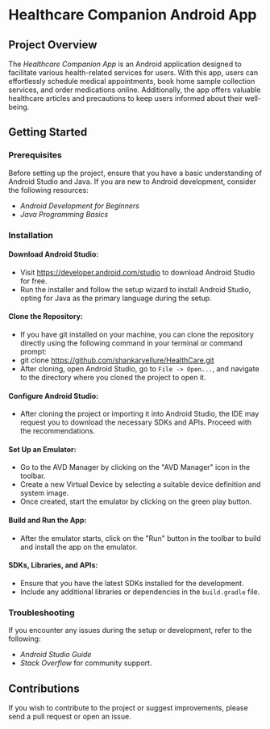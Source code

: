 # **Healthcare Companion Android App**
## **Project Overview**

The _Healthcare Companion App_ is an Android application designed to facilitate various health-related services for users. With this app, users can effortlessly schedule medical appointments, book home sample collection services, and order medications online. Additionally, the app offers valuable healthcare articles and precautions to keep users informed about their well-being.

## **Getting Started**
### **Prerequisites**

Before setting up the project, ensure that you have a basic understanding of Android Studio and Java. If you are new to Android development, consider the following resources:

- _Android Development for Beginners_
- _Java Programming Basics_

### **Installation**
#### **Download Android Studio:**

- Visit https://developer.android.com/studio to download Android Studio for free.
- Run the installer and follow the setup wizard to install Android Studio, opting for Java as the primary language during the setup.

#### **Clone the Repository:**

- If you have git installed on your machine, you can clone the repository directly using the following command in your terminal or command prompt:
- git clone https://github.com/shankaryellure/HealthCare.git
- After cloning, open Android Studio, go to `File -> Open...`, and navigate to the directory where you cloned the project to open it.

#### **Configure Android Studio:**

- After cloning the project or importing it into Android Studio, the IDE may request you to download the necessary SDKs and APIs. Proceed with the recommendations.

#### **Set Up an Emulator:**
- Go to the AVD Manager by clicking on the "AVD Manager" icon in the toolbar.
- Create a new Virtual Device by selecting a suitable device definition and system image.
- Once created, start the emulator by clicking on the green play button.

#### **Build and Run the App:**

- After the emulator starts, click on the "Run" button in the toolbar to build and install the app on the emulator.

#### **SDKs, Libraries, and APIs:**

- Ensure that you have the latest SDKs installed for the development.
- Include any additional libraries or dependencies in the `build.gradle` file.

### **Troubleshooting**

If you encounter any issues during the setup or development, refer to the following:

- _Android Studio Guide_
- _Stack Overflow_ for community support.

## **Contributions**

If you wish to contribute to the project or suggest improvements, please send a pull request or open an issue.
